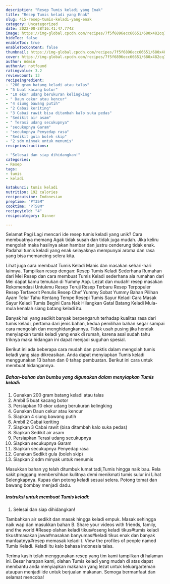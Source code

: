 ```yaml
---
description: "Resep Tumis keladi yang Enak"
title: "Resep Tumis keladi yang Enak"
slug: 415-resep-tumis-keladi-yang-enak
category: Uncategorized
date: 2022-08-28T16:41:47.774Z
image: https://img-global.cpcdn.com/recipes/7f5f6896ecc66651/680x482cq70/tumis-keladi-foto-resep-utama.jpg
hideToc: false
enableToc: true
enableTocContent: false
thumbnail: https://img-global.cpcdn.com/recipes/7f5f6896ecc66651/680x482cq70/tumis-keladi-foto-resep-utama.jpg
cover: https://img-global.cpcdn.com/recipes/7f5f6896ecc66651/680x482cq70/tumis-keladi-foto-resep-utama.jpg
author: Admin
authorAv: notfound
ratingvalue: 3.2
reviewcount: 13
recipeingredient:
- "200 gram batang keladi atau talas"
- "5 buat kacang botor"
- "10 ekor udang berukuran kelingking"
- " Daun cekur atau kencur"
- "4 siung bawang putih"
- "2 Cabai keriting"
- "3 Cabai rawit bisa ditambah kalo suka pedas"
- "Sedikit air asam"
- " Terasi udang secukupnya"
- "secukupnya Garam"
- "secukupnya Penyedap rasa"
- "Sedikit gula boleh skip"
- "2 sdm minyak untuk menumis"
recipeinstructions:

- "Selesai dan siap dihidangkan!"
categories:
- Resep
tags:
- tumis
- keladi

katakunci: tumis keladi 
nutrition: 192 calories
recipecuisine: Indonesian
preptime: "PT35M"
cooktime: "PT58M"
recipeyield: "4"
recipecategory: Dinner

---
```



Selamat Pagi Lagi mencari ide resep tumis keladi yang unik? Cara membuatnya memang Agak tidak susah dan tidak juga mudah. Jika keliru mengolah maka hasilnya akan hambar dan justru cenderung tidak enak. Padahal tumis keladi yang enak selayaknya mempunyai aroma dan rasa yang bisa memancing selera kita.


Lihat juga cara membuat Tumis Keladi Manis dan masakan sehari-hari lainnya. Tampilkan resep dengan: Resep Tumis Keladi Sederhana Rumahan dari Mei Resep dan cara membuat Tumis Keladi sederhana ala rumahan dari Mei dapat kamu temukan di Yummy App. Lezat dan mudah! resep masakan Rekomendasi Untukmu Resep Teruji Resep Terbaru Resep Terpopuler Resep Terfavorit Penulis Resep Chef Yummy Sobat Yummy Bahan Pilihan Ayam Telur Tahu Kentang Tempe Resepi Tumis Sayur Keladi Cara Masak Sayur Keladi Tumis Begini Cara Nak Hilangkan Gatal Batang Keladi Mula-mula kenalah siang batang keladi itu.

Banyak hal yang sedikit banyak berpengaruh terhadap kualitas rasa dari tumis keladi, pertama dari jenis bahan, kedua pemilihan bahan segar sampai cara mengolah dan menghidangkannya. Tidak usah pusing jika hendak menyiapkan tumis keladi yang enak di rumah, karena asal sudah tahu triknya maka hidangan ini dapat menjadi suguhan spesial.


Berikut ini ada beberapa cara mudah dan praktis dalam mengolah tumis keladi yang siap dikreasikan. Anda dapat menyiapkan Tumis keladi menggunakan 13 bahan dan 0 tahap pembuatan. Berikut ini cara untuk membuat hidangannya.

<!--inarticleads1-->

##### Bahan-bahan dan bumbu yang digunakan dalam menyiapkan Tumis keladi:

1. Gunakan 200 gram batang keladi atau talas
1. Ambil 5 buat kacang botor
1. Persiapkan 10 ekor udang berukuran kelingking
1. Gunakan  Daun cekur atau kencur
1. Siapkan 4 siung bawang putih
1. Ambil 2 Cabai keriting
1. Siapkan 3 Cabai rawit (bisa ditambah kalo suka pedas)
1. Siapkan Sedikit air asam
1. Persiapkan  Terasi udang secukupnya
1. Siapkan secukupnya Garam
1. Siapkan secukupnya Penyedap rasa
1. Gunakan Sedikit gula (boleh skip)
1. Siapkan 2 sdm minyak untuk menumis


Masukkan bahan yg telah ditumbuk lumat tadi,Tumis hingga naik bau. Rela sakit pinggang membersihkan kulitnya demi menikmati tumis sulur ini Lihat Selengkapnya. Kupas dan potong keladi sesuai selera. Potong tomat dan bawang bombay menjadi dadu. 

<!--inarticleads2-->

##### Instruksi untuk membuat Tumis keladi:


1. Selesai dan siap dihidangkan!

Tambahkan air sedikit dan masak hingga keladi empuk. Masak sehingga naik wap dan masukkan bahan B. Share your videos with friends, family, and the world #Resep olahan keladi tikus#oseng keladi tikus#tumis keladi tikus#masakan jawa#masakan banyumas#keladi tikus enak dan banyak manfaatnya#resep memasak keladi t. View the profiles of people named Tumis Keladi. Keladi itu kalo bahasa indonesia talas. 

Terima kasih telah menggunakan resep yang tim kami tampilkan di halaman ini. Besar harapan kami, olahan Tumis keladi yang mudah di atas dapat membantu anda menyiapkan makanan yang lezat untuk keluarga/teman ataupun menjadi ide untuk berjualan makanan. Semoga bermanfaat dan selamat mencoba!
